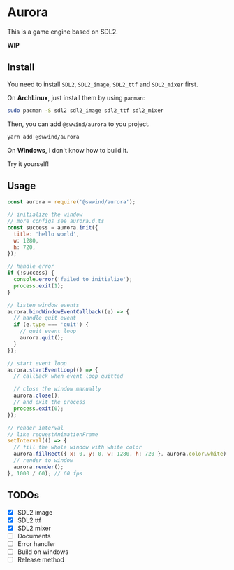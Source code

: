 # Aurora

This is a game engine based on SDL2.

**WIP**

## Install

You need to install `SDL2`, `SDL2_image`, `SDL2_ttf` and `SDL2_mixer` first.

On **ArchLinux**, just install them by using `pacman`:

```bash
sudo pacman -S sdl2 sdl2_image sdl2_ttf sdl2_mixer
```

Then, you can add `@swwind/aurora` to you project.

```bash
yarn add @swwind/aurora
```

On **Windows**, I don't know how to build it.

Try it yourself!

## Usage

```js
const aurora = require('@swwind/aurora');

// initialize the window
// more configs see aurora.d.ts
const success = aurora.init({
  title: 'hello world',
  w: 1280,
  h: 720,
});

// handle error
if (!success) {
  console.error('failed to initialize');
  process.exit(1);
}

// listen window events
aurora.bindWindowEventCallback((e) => {
  // handle quit event
  if (e.type === 'quit') {
    // quit event loop
    aurora.quit();
  }
});

// start event loop
aurora.startEventLoop(() => {
  // callback when event loop quitted

  // close the window manually
  aurora.close();
  // and exit the process
  process.exit(0);
});

// render interval
// like requestAnimationFrame
setInterval(() => {
  // fill the whole window with white color
  aurora.fillRect({ x: 0, y: 0, w: 1280, h: 720 }, aurora.color.white);
  // render to window
  aurora.render();
}, 1000 / 60); // 60 fps
```

## TODOs

- [x] SDL2 image
- [x] SDL2 ttf
- [x] SDL2 mixer
- [ ] Documents
- [ ] Error handler
- [ ] Build on windows
- [ ] Release method
